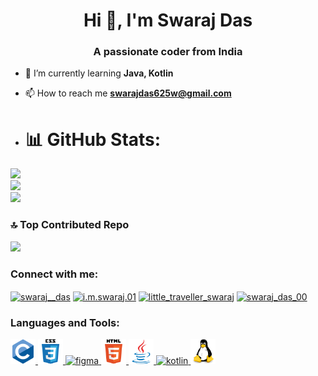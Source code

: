 <h1 align="center">Hi 👋, I'm Swaraj Das</h1>
<h3 align="center">A passionate coder from India</h3>

- 🌱 I’m currently learning **Java, Kotlin**

- 📫 How to reach me **swarajdas625w@gmail.com**

- # 📊 GitHub Stats:
![](https://github-readme-stats.vercel.app/api?username=swaraj-das&theme=dark&hide_border=false&include_all_commits=true)<br/>
![](https://github-readme-streak-stats.herokuapp.com/?user=swaraj-das&theme=dark&hide_border=false)<br/>
![](https://github-readme-stats.vercel.app/api/top-langs/?username=swaraj-das&theme=dark&hide_border=false&include_all_commits=true&count_private=true&layout=compact)

### 🔝 Top Contributed Repo
![](https://github-contributor-stats.vercel.app/api?username=swaraj-das&limit=5&theme=dark&combine_all_yearly_contributions=true)

<h3 align="left">Connect with me:</h3>
<p align="left">
<a href="https://twitter.com/swaraj__das" target="blank"><img align="center" src="https://raw.githubusercontent.com/rahuldkjain/github-profile-readme-generator/master/src/images/icons/Social/twitter.svg" alt="swaraj__das" height="30" width="40" /></a>
<a href="https://fb.com/i.m.swaraj.01" target="blank"><img align="center" src="https://raw.githubusercontent.com/rahuldkjain/github-profile-readme-generator/master/src/images/icons/Social/facebook.svg" alt="i.m.swaraj.01" height="30" width="40" /></a>
<a href="https://instagram.com/little_traveller_swaraj" target="blank"><img align="center" src="https://raw.githubusercontent.com/rahuldkjain/github-profile-readme-generator/master/src/images/icons/Social/instagram.svg" alt="little_traveller_swaraj" height="30" width="40" /></a>
<a href="https://www.leetcode.com/swaraj_das_00" target="blank"><img align="center" src="https://raw.githubusercontent.com/rahuldkjain/github-profile-readme-generator/master/src/images/icons/Social/leet-code.svg" alt="swaraj_das_00" height="30" width="40" /></a>
</p>

<h3 align="left">Languages and Tools:</h3>
<p align="left"> <a href="https://www.cprogramming.com/" target="_blank" rel="noreferrer"> <img src="https://raw.githubusercontent.com/devicons/devicon/master/icons/c/c-original.svg" alt="c" width="40" height="40"/> </a> <a href="https://www.w3schools.com/css/" target="_blank" rel="noreferrer"> <img src="https://raw.githubusercontent.com/devicons/devicon/master/icons/css3/css3-original-wordmark.svg" alt="css3" width="40" height="40"/> </a> <a href="https://www.figma.com/" target="_blank" rel="noreferrer"> <img src="https://www.vectorlogo.zone/logos/figma/figma-icon.svg" alt="figma" width="40" height="40"/> </a> <a href="https://www.w3.org/html/" target="_blank" rel="noreferrer"> <img src="https://raw.githubusercontent.com/devicons/devicon/master/icons/html5/html5-original-wordmark.svg" alt="html5" width="40" height="40"/> </a> <a href="https://www.java.com" target="_blank" rel="noreferrer"> <img src="https://raw.githubusercontent.com/devicons/devicon/master/icons/java/java-original.svg" alt="java" width="40" height="40"/> </a> <a href="https://kotlinlang.org" target="_blank" rel="noreferrer"> <img src="https://www.vectorlogo.zone/logos/kotlinlang/kotlinlang-icon.svg" alt="kotlin" width="40" height="40"/> </a> <a href="https://www.linux.org/" target="_blank" rel="noreferrer"> <img src="https://raw.githubusercontent.com/devicons/devicon/master/icons/linux/linux-original.svg" alt="linux" width="40" height="40"/> </a> </p>

